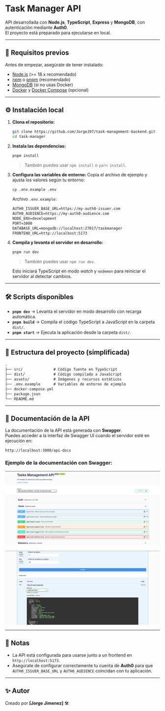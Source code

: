# Task Manager API

API desarrollada con **Node.js**, **TypeScript**, **Express** y **MongoDB**, con autenticación mediante **Auth0**.  
El proyecto está preparado para ejecutarse en local.

---

## 🚀 Requisitos previos

Antes de empezar, asegúrate de tener instalado:

- [Node.js](https://nodejs.org/) (>= 18.x recomendado)
- [npm](https://docs.npmjs.com/) o [pnpm](https://pnpm.io/) (recomendado)
- [MongoDB](https://www.mongodb.com/) (si no usas Docker)
- [Docker](https://www.docker.com/) y [Docker Compose](https://docs.docker.com/compose/) (opcional)

---

## ⚙️ Instalación local

1. **Clona el repositorio:**
   ```bash
   git clone https://github.com/JorgeJ97/task-management-backend.git
   cd task-manager
   ```

2. **Instala las dependencias:**
   ```bash
   pnpm install
   ```
   > También puedes usar `npm install` o `yarn install`.

3. **Configura las variables de entorno:**
   Copia el archivo de ejemplo y ajusta los valores según tu entorno:
   ```bash
   cp .env.example .env
   ```

   Archivo `.env.example`:
   ```env
   AUTH0_ISSUER_BASE_URL=https://my-auth0-issuer.com
   AUTH0_AUDIENCE=https://my-auth0-audience.com
   NODE_ENV=development
   PORT=3000
   DATABASE_URL=mongodb://localhost:27017/taskmanager
   FRONTEND_URL=http://localhost:5173
   ```

4. **Compila y levanta el servidor en desarrollo:**
   ```bash
   pnpm run dev 
   ```
   > También puedes usar `npm run dev`.

   Esto iniciará TypeScript en modo *watch* y `nodemon` para reiniciar el servidor al detectar cambios.

---

## 🛠️ Scripts disponibles

- **`pnpm dev`** → Levanta el servidor en modo desarrollo con recarga automática.  
- **`pnpm build`** → Compila el código TypeScript a JavaScript en la carpeta `dist/`.  
- **`pnpm start`** → Ejecuta la aplicación desde la carpeta `dist/`.  

---


## 📂 Estructura del proyecto (simplificada)

```
.
├── src/              # Código fuente en TypeScript
├── dist/             # Código compilado a JavaScript
├── assets/           # Imágenes y recursos estáticos
├── .env.example      # Variables de entorno de ejemplo
├── docker-compose.yml
├── package.json
└── README.md
```

---

## 📖 Documentación de la API

La documentación de la API está generada con **Swagger**.  
Puedes acceder a la interfaz de Swagger UI cuando el servidor esté en ejecución en:

```
http://localhost:3000/api-docs
```

### Ejemplo de la documentación con Swagger:

<p align="center">
  <img src="./assets/swagger-docs1.png" alt="Swagger UI 1" width="600"/>
</p>

<p align="center">
  <img src="./assets/swagger-docs2.png" alt="Swagger UI 2" width="600"/>
</p>

---

## 📌 Notas

- La API está configurada para usarse junto a un frontend en `http://localhost:5173`.
- Asegúrate de configurar correctamente tu cuenta de **Auth0** para que `AUTH0_ISSUER_BASE_URL` y `AUTH0_AUDIENCE` coincidan con tu aplicación.

---

## ✨ Autor

Creado por **[Jorge Jimenez]** 🛠️
